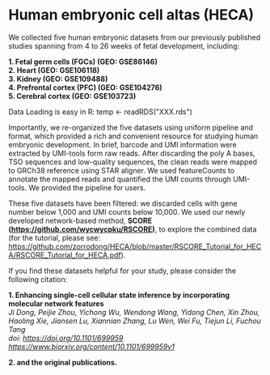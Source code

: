# Human embryonic cell altas (HECA)

We collected five human embryonic datasets from our previously published studies spanning from 4 to 26 weeks of fetal development, including:

**1. Fetal germ cells (FGCs) (GEO: GSE86146)  
2. Heart (GEO: GSE106118)  
3. Kidney (GEO: GSE109488)  
4. Prefrontal cortex (PFC) (GEO: GSE104276)  
5. Cerebral cortex (GEO: GSE103723)**

Data Loading is easy in R: temp <- readRDS("XXX.rds")

Importantly, we re-organized the five datasets using uniform pipeline and format, which provided a rich and convenient resource for studying human embryonic development. In brief, barcode and UMI information were extracted by UMI-tools form raw reads. After discarding the poly A bases, TSO sequences and low-quality sequences, the clean reads were mapped to GRCh38 reference using STAR aligner. We used featureCounts to annotate the mapped reads and quantified the UMI counts through UMI-tools. We provided the pipeline for users.

These five datasets have been filtered: we discarded cells with gene number below 1,000 and UMI counts below 10,000. We used our newly developed network-based method, **SCORE (https://github.com/wycwycpku/RSCORE)**, to explore the combined data (for the tutorial, please see: https://github.com/zorrodong/HECA/blob/master/RSCORE_Tutorial_for_HECA/RSCORE_Tutorial_for_HECA.pdf).

If you find these datasets helpful for your study, please consider the following citation:

**1. Enhancing single-cell cellular state inference by incorporating molecular network features**  
   *Ji Dong, Peijie Zhou, Yichong Wu, Wendong Wang, Yidong Chen, Xin Zhou, Haoling Xie, Jiansen Lu, Xiannian Zhang, Lu Wen, Wei Fu, Tiejun Li, Fuchou Tang  
   doi: https://doi.org/10.1101/699959  
   https://www.biorxiv.org/content/10.1101/699959v1*

**2. and the original publications.**
